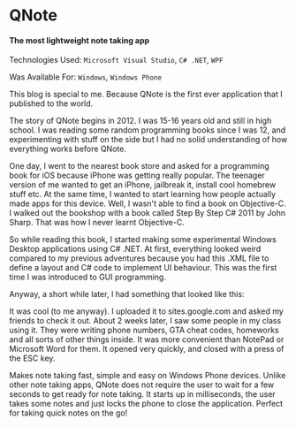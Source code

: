 # QNote

#### The most lightweight note taking app

Technologies Used: `Microsoft Visual Studio`, `C# .NET`, `WPF`

Was Available For: `Windows`, `Windows Phone`

This blog is special to me. Because QNote is the first ever application that I published to the world.

The story of QNote begins in 2012. I was 15-16 years old and still in high school. I was reading some random programming books since I was 12, 
and experimenting with stuff on the side but I had no solid understanding of how everything works before QNote.

One day, I went to the nearest book store and asked for a programming book for iOS because iPhone was getting really popular.
The teenager version of me wanted to get an iPhone, jailbreak it, install cool homebrew stuff etc. At the same time, I wanted to start
learning how people actually made apps for this device. Well, I wasn't able to find a book on Objective-C. I walked out the
bookshop with a book called Step By Step C# 2011 by John Sharp. That was how I never learnt Objective-C.

So while reading this book, I started making some experimental Windows Desktop applications using C# .NET. At first, everything looked 
weird compared to my previous adventures because you had this .XML file to define a layout and C# code to implement UI behaviour.
This was the first time I was introduced to GUI programming.

Anyway, a short while later, I had something that looked like this:

It was cool (to me anyway). I uploaded it to sites.google.com and asked my friends to check it out.
 About 2 weeks later, I saw some people in my class using it. They were writing phone numbers, GTA cheat codes, homeworks
 and all sorts of other things inside. It was more convenient than NotePad or Microsoft Word for them. It opened very quickly, and
 closed with a press of the ESC key. 


Makes note taking fast, simple and easy on Windows Phone devices.
 Unlike other note taking apps, QNote does not require the user to
  wait for a few seconds to get ready for note taking. It starts up
   in milliseconds, the user takes some notes and just locks the
    phone to close the application. Perfect for taking quick notes
     on the go!
